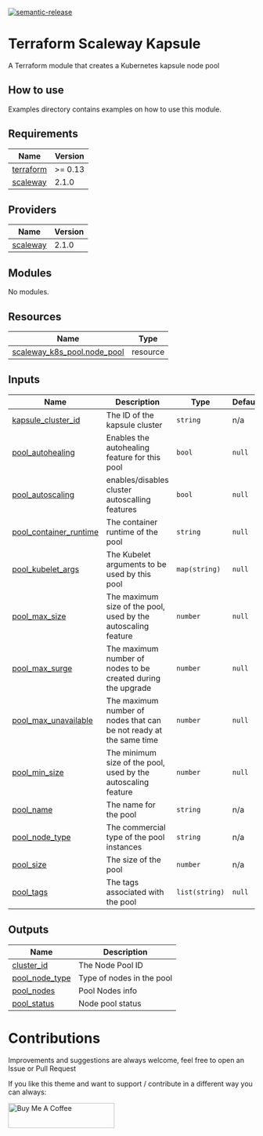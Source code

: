 [![semantic-release](https://img.shields.io/badge/%20%20%F0%9F%93%A6%F0%9F%9A%80-semantic--release-e10079.svg)](https://github.com/semantic-release/semantic-release)

# Terraform Scaleway Kapsule

A Terraform module that creates a Kubernetes kapsule node pool

## How to use

Examples directory contains examples on how to use this module.  

<!-- BEGIN_TF_DOCS -->
## Requirements

| Name | Version |
|------|---------|
| <a name="requirement_terraform"></a> [terraform](#requirement\_terraform) | >= 0.13 |
| <a name="requirement_scaleway"></a> [scaleway](#requirement\_scaleway) | 2.1.0 |

## Providers

| Name | Version |
|------|---------|
| <a name="provider_scaleway"></a> [scaleway](#provider\_scaleway) | 2.1.0 |

## Modules

No modules.

## Resources

| Name | Type |
|------|------|
| [scaleway_k8s_pool.node_pool](https://registry.terraform.io/providers/scaleway/scaleway/2.1.0/docs/resources/k8s_pool) | resource |

## Inputs

| Name | Description | Type | Default | Required |
|------|-------------|------|---------|:--------:|
| <a name="input_kapsule_cluster_id"></a> [kapsule\_cluster\_id](#input\_kapsule\_cluster\_id) | The ID of the kapsule cluster | `string` | n/a | yes |
| <a name="input_pool_autohealing"></a> [pool\_autohealing](#input\_pool\_autohealing) | Enables the autohealing feature for this pool | `bool` | `null` | no |
| <a name="input_pool_autoscaling"></a> [pool\_autoscaling](#input\_pool\_autoscaling) | enables/disables cluster autoscalling features | `bool` | `null` | no |
| <a name="input_pool_container_runtime"></a> [pool\_container\_runtime](#input\_pool\_container\_runtime) | The container runtime of the pool | `string` | `null` | no |
| <a name="input_pool_kubelet_args"></a> [pool\_kubelet\_args](#input\_pool\_kubelet\_args) | The Kubelet arguments to be used by this pool | `map(string)` | `null` | no |
| <a name="input_pool_max_size"></a> [pool\_max\_size](#input\_pool\_max\_size) | The maximum size of the pool, used by the autoscaling feature | `number` | `null` | no |
| <a name="input_pool_max_surge"></a> [pool\_max\_surge](#input\_pool\_max\_surge) | The maximum number of nodes to be created during the upgrade | `number` | `null` | no |
| <a name="input_pool_max_unavailable"></a> [pool\_max\_unavailable](#input\_pool\_max\_unavailable) | The maximum number of nodes that can be not ready at the same time | `number` | `null` | no |
| <a name="input_pool_min_size"></a> [pool\_min\_size](#input\_pool\_min\_size) | The minimum size of the pool, used by the autoscaling feature | `number` | `null` | no |
| <a name="input_pool_name"></a> [pool\_name](#input\_pool\_name) | The name for the pool | `string` | n/a | yes |
| <a name="input_pool_node_type"></a> [pool\_node\_type](#input\_pool\_node\_type) | The commercial type of the pool instances | `string` | n/a | yes |
| <a name="input_pool_size"></a> [pool\_size](#input\_pool\_size) | The size of the pool | `number` | n/a | yes |
| <a name="input_pool_tags"></a> [pool\_tags](#input\_pool\_tags) | The tags associated with the pool | `list(string)` | `null` | no |

## Outputs

| Name | Description |
|------|-------------|
| <a name="output_cluster_id"></a> [cluster\_id](#output\_cluster\_id) | The Node Pool ID |
| <a name="output_pool_node_type"></a> [pool\_node\_type](#output\_pool\_node\_type) | Type of nodes in the pool |
| <a name="output_pool_nodes"></a> [pool\_nodes](#output\_pool\_nodes) | Pool Nodes info |
| <a name="output_pool_status"></a> [pool\_status](#output\_pool\_status) | Node pool status |
<!-- END_TF_DOCS -->

# Contributions

Improvements and suggestions are always welcome, feel free to open an Issue or Pull Request

If you like this theme and want to support / contribute in a different way you can always: 

<a href="https://www.buymeacoffee.com/4s3ti" target="_blank"><img src="https://cdn.buymeacoffee.com/buttons/default-yellow.png" alt="Buy Me A Coffee" style="height: 51px !important;width: 217px !important;" >
